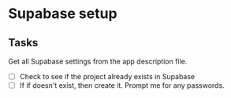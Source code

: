 # Supabase setup

## Tasks
Get all Supabase settings from the app description file.

-  [ ] Check to see if the project already exists in Supabase
-  [ ] If if doesn't exist, then create it. Prompt me for any passwords.
